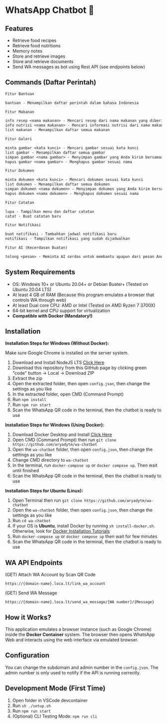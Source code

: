 # WhatsApp Chatbot 🤖

## Features

- Retrieve food recipes
- Retrieve food nutritions
- Memory notes
- Store and retrieve images
- Store and retrieve documents
- Send WA messages as bot using Rest API (see endpoints below)

## Commands (Daftar Perintah)

```txt
Fitur Bantuan

bantuan - Menampilkan daftar perintah dalam bahasa Indonesia

Fitur Makanan

info resep <nama makanan> - Mencari resep dari nama makanan yang diberikan
info nutrisi <nama makanan> - Mencari informasi nutrisi dari nama makanan yang diberikan
list makanan - Menampilkan daftar semua makanan

Fitur Galeri

minta gambar <kata kunci> - Mencari gambar sesuai kata kunci
list gambar - Menampilkan daftar semua gambar
simpan gambar <nama gambar> - Menyimpan gambar yang Anda kirim bersamaan dengan perintah
hapus gambar <nama gambar> - Menghapus gambar sesuai nama

Fitur Dokumen

minta dokumen <kata kunci> - Mencari dokumen sesuai kata kunci
list dokumen - Menampilkan daftar semua dokumen
simpan dokumen <nama dokumen> - Menyimpan dokumen yang Anda kirim bersamaan dengan perintah
hapus dokumen <nama dokumen> - Menghapus dokumen sesuai nama

Fitur Catatan

lupa - Tampilkan menu dan daftar catatan
catat - Buat catatan baru

Fitur Notifikasi

buat notifikasi - Tambahkan jadwal notifikasi baru
notifikasi - Tampilkan notifikasi yang sudah dijadwalkan

Fitur AI (Kecerdasan Buatan)

tolong <pesan> - Meminta AI cerdas untuk membantu apapun dari pesan Anda
```

## System Requirements

- OS: Windows 10+ or Ubuntu 20.04+ or Debian Buster+ (Tested on Ubuntu 20.04 LTS)
- At least 4 GB of RAM (Because this program emulates a browser that controls WA through web)
- At least Dual core CPU: AMD or Intel (Tested on AMD Ryzen 7 3700X)
- 64-bit kernel and CPU support for virtualization
- **Compatible with Docker (Mandatory!)**


## Installation

**Installation Steps for Windows (Without Docker):**

Make sure Google Chrome is installed on the server system.

1. Download and Install NodeJS LTS [Click Here](https://nodejs.org/en/download)
2. Download this repository from this GitHub page by clicking green "code" button -> Local -> Download ZIP
3. Extract the zip
4. Open the extracted folder, then open `config.json`, then change the settings as you like
5. In the extracted folder, open CMD (Command Prompt)
6. Run `npm install`
7. Run `npm run start`
8. Scan the WhatsApp QR code in the terminal, then the chatbot is ready to use

**Installation Steps for Windows (Using Docker):**

1. Download Docker Desktop and Install [Click Here](https://www.docker.com/products/docker-desktop/)
2. Open CMD (Command Prompt) then run `git clone https://github.com/aryadytm/wa-chatbot`
3. Open the `wa-chatbot` folder, then open `config.json`, then change the settings as you like
4. Change CMD directory to `wa-chatbot`
5. In the terminal, run `docker-compose up` or `docker compose up`. Then wait until finished
6. Scan the WhatsApp QR code in the terminal, then the chatbot is ready to use

**Installation Steps for Ubuntu (Linux):**

1. Open Terminal then run `git clone https://github.com/aryadytm/wa-chatbot`
2. Open the `wa-chatbot` folder, then open `config.json`, then change the settings as you like
3. Run `cd wa-chatbot`
4. If your OS is **Ubuntu**, install Docker by running `sh install-docker.sh`. Otherwise, look for [Docker Installation Tutorials](https://docs.docker.com/engine/install/)
5. Run `docker-compose up` or `docker compose up` then wait for few minutes
6. Scan the WhatsApp QR code in the terminal, then the chatbot is ready to use


## WA API Endpoints

(GET) Attach WA Account by Scan QR Code
```
https://{domain-name}.loca.lt/link_wa_account
```

(GET) Send WA Message
```
https://{domain-name}.loca.lt/send_wa_message/{WA number}/{Message}
```


## How it Works?

This application emulates a browser instance (such as Google Chrome) inside the **Docker Container** system. 
The browser then opens WhatsApp Web and interacts using the web interface via emulated browser.


## Configuration

You can change the subdomain and admin number in the `config.json`. The admin number is only used to notify if the API is running correctly.


## Development Mode (First Time)

1. Open folder in VSCode devcontainer
2. Run `sh ./setup.sh`
3. Run `npm run start`
4. (Optional) CLI Testing Mode: `npm run cli`
